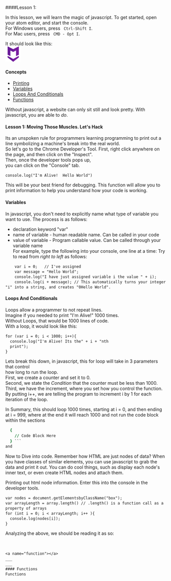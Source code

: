 ####Lesson 1:

In this lesson, we will learn the magic of javascript.
To get started, open your atom editor, and start the console.  
For Windows users, press ``` Ctrl-Shift I```.  
For Mac users, press ``` CMD - Opt I```.

It should look like this:  
![alt text](https://github.com/adam-p/markdown-here/raw/master/src/common/images/icon48.png "Logo Title Text 1")


#### Concepts
* [Printing](#jumpstart)
* [Variables](#variable)
* [Loops And Conditionals](#loop)
* [Functions](#function)


Without javascript, a website can only sit still and look pretty.
With javascript, you are able to *do*.

<a name="jumpstart"></a>
#### Lesson 1: Moving Those Muscles.  Let's Hack
Its an unspoken rule for programmers learning programming
to print out a line symbolizing a machine's break into the real world. <br/>
So let's go to the Chrome Developer's Tool.
First, right click anywhere on the page, and then
click on the "Inspect".  
Then, once the developer tools pops up,  
you can click on the "Console" tab.  


```
console.log("I'm Alive!  Hello World")
```
This will be your best friend for debugging.
This function will allow you to print information
to help you understand how your code is working.

#### Variables<a name="variable"></a>
In javascript, you don't need to explicitly name what type of variable you want to use.
The process is as follows:  
+ declaration keyword "var"  
+ name of variable   - human readable name.  Can be called in your code
+ value of variable  - Program callable value.  Can be called through your variable name  
For example, type the following into your console, one line at a time:
Try to read from *right to left* as follows:
```
    var i = 0;   // I've assigned
    var message = "Hello World";
    console.log("I have just assigned variable i the value " + i);  
    console.log(i + message); // This automatically turns your integer "i" into a string, and creates "0Hello World".
```

#### Loops And Conditionals<a name="loop"></a>
Loops allow a programmer to not repeat lines.  
Imagine if you needed to print "I'm Alive!" 1000 times.  
Without Loops, that would be 1000 lines of code.  
With a loop, it would look like this:  
```
for (var i = 0; i < 1000; i++){  
  console.log("I'm Alive! Its the" + i + "nth  
  print");
}
```

Lets break this down, in javascript, this for loop will take in 3 parameters that control  
how long to run the loop.  
First, we create a counter and set it to 0.  
Second, we state the *Condition* that the counter   must be less than 1000.  
Third, we have the increment, where you set how you control the function.    
By putting i++, we are telling the program to increment i by 1 for each
iteration of the loop.

In Summary, this should loop 1000 times, starting
at i = 0, and then ending at i = 999, where at the end it will reach 1000 and not run the code block within the sections
``` for (_____)
  {
    // Code Block Here
  } ```
and
```

Now to Dive into code.  Remember how HTML are just nodes of data?
When you have classes of similar elements, you can use javascript to grab
the data and print it out.
You can do cool things, such as display each node's inner text, or even create HTML nodes and attach them.  


Printing out html node information.
Enter this into the console in the developer tools.
```
var nodes = document.getElementsbyClassName("box");
var arrayLength = array.length() // .length() is a function call as a property of arrays
for (int i = 0; i < arrayLength; i++ ){
  console.log(nodes[i]);
}
```


Analyzing the above, we should be reading it as so:
```


<a name="function"></a>
___
___
#### Functions
Functions
